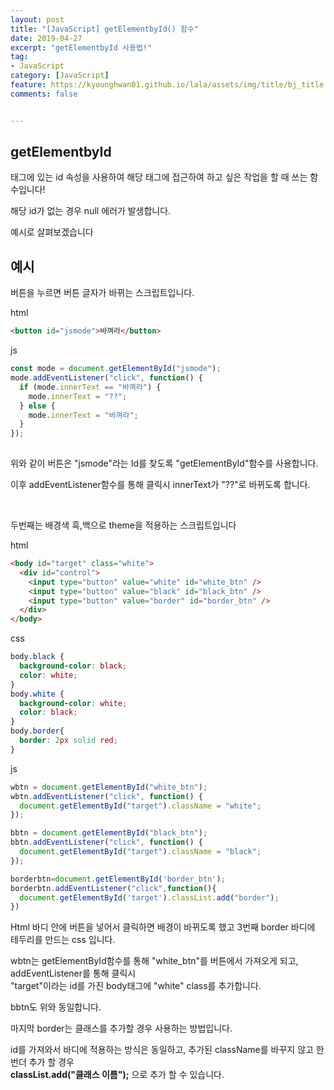 ```yaml
---
layout: post
title: "[JavaScript] getElementbyId() 함수"
date: 2019-04-27
excerpt: "getElementbyId 사용법!"
tag:
- JavaScript
category: [JavaScript]
feature: https://kyounghwan01.github.io/lala/assets/img/title/bj_title.jpg
comments: false


---
```


## getElementbyId

태그에 있는 id 속성을 사용하여 해당 태그에 접근하여 하고 싶은 작업을 할 때 쓰는 함수입니다!

해당 id가 없는 경우 null 에러가 발생합니다. 

예시로 살펴보겠습니다



## 예시

버튼을 누르면 버튼 글자가 바뀌는 스크립트입니다. 

html

```html
<button id="jsmode">바껴라</button>
```

js

```js
const mode = document.getElementById("jsmode");
mode.addEventListener("click", function() {
  if (mode.innerText == "바껴라") {
    mode.innerText = "??";
  } else {
    mode.innerText = "바껴라";
  }
});
    
```

위와 같이 버튼은 "jsmode"라는 Id를 찾도록 "getElementById"함수를 사용합니다.

이후 addEventListener함수를 통해 클릭시 innerText가 "??"로 바뀌도록 합니다. 

<br>

두번째는 배경색 흑,백으로 theme을 적용하는 스크립트입니다

html

```html
<body id="target" class="white">
  <div id="control">
    <input type="button" value="white" id="white_btn" />
    <input type="button" value="black" id="black_btn" />
    <input type="button" value="border" id="border_btn" />
  </div>
</body>
```

css

```css
body.black {
  background-color: black;
  color: white;
}
body.white {
  background-color: white;
  color: black;
}
body.border{
  border: 2px solid red;
}
```

js

```javascript
wbtn = document.getElementById("white_btn");
wbtn.addEventListener("click", function() {
  document.getElementById("target").className = "white";
});

bbtn = document.getElementById("black_btn");
bbtn.addEventListener("click", function() {
  document.getElementById("target").className = "black";
});

borderbtn=document.getElementById('border_btn');
borderbtn.addEventListener("click",function(){
  document.getElementById('target').classList.add("border");
})
```

Html 바디 안에 버튼을 넣어서 클릭하면 배경이 바뀌도록 했고 3번째 border 바디에 테두리를 만드는 css 입니다. 

wbtn는 getElementById함수를 통해 "white_btn"를 버튼에서 가져오게 되고, addEventListener를 통해 클릭시<br> "target"이라는 id를 가진 body태그에 "white" class를 추가합니다.

bbtn도 위와 동일합니다.

마지막 border는 클래스를 추가할 경우 사용하는 방법입니다.

id를 가져와서 바디에 적용하는 방식은 동일하고, 추가된 className를 바꾸지 않고 한번더 추가 할 경우<br> **classList.add("클래스 이름");** 으로 추가 할 수 있습니다. 

